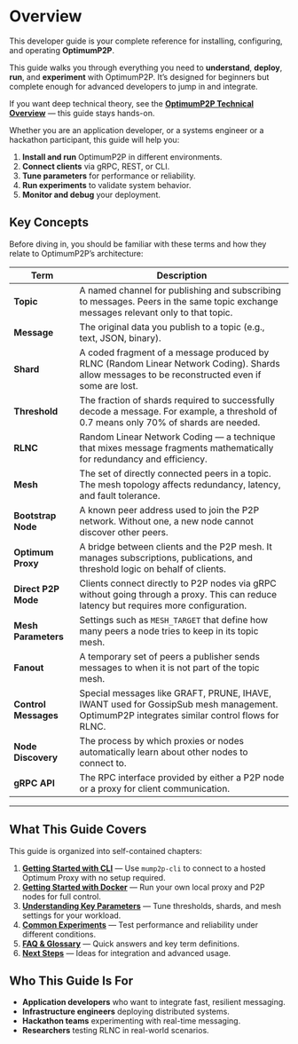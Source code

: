 # Overview

This developer guide is your complete reference for installing, configuring, and operating **OptimumP2P**.

This guide walks you through everything you need to **understand**, **deploy**, **run**, and **experiment** with OptimumP2P.
It’s designed for beginners but complete enough for advanced developers to jump in and integrate.

If you want deep technical theory, see the **[OptimumP2P Technical Overview](../learn/overview/p2p.md)** — this guide stays hands-on.

Whether you are an application developer, or a systems engineer or a hackathon participant, this guide will help you:

1. **Install and run** OptimumP2P in different environments.
2. **Connect clients** via gRPC, REST, or CLI.
3. **Tune parameters** for performance or reliability.
4. **Run experiments** to validate system behavior.
5. **Monitor and debug** your deployment.

## Key Concepts

Before diving in, you should be familiar with these terms and how they relate to OptimumP2P’s architecture:

| Term         | Description |
|--------------|-------------|
| **Topic**    | A named channel for publishing and subscribing to messages. Peers in the same topic exchange messages relevant only to that topic. |
| **Message**  | The original data you publish to a topic (e.g., text, JSON, binary). |
| **Shard**    | A coded fragment of a message produced by RLNC (Random Linear Network Coding). Shards allow messages to be reconstructed even if some are lost. |
| **Threshold**| The fraction of shards required to successfully decode a message. For example, a threshold of 0.7 means only 70% of shards are needed. |
| **RLNC**     | Random Linear Network Coding — a technique that mixes message fragments mathematically for redundancy and efficiency. |
| **Mesh**     | The set of directly connected peers in a topic. The mesh topology affects redundancy, latency, and fault tolerance. |
| **Bootstrap Node** | A known peer address used to join the P2P network. Without one, a new node cannot discover other peers. |
| **Optimum Proxy** | A bridge between clients and the P2P mesh. It manages subscriptions, publications, and threshold logic on behalf of clients. |
| **Direct P2P Mode** | Clients connect directly to P2P nodes via gRPC without going through a proxy. This can reduce latency but requires more configuration. |
| **Mesh Parameters** | Settings such as `MESH_TARGET` that define how many peers a node tries to keep in its topic mesh. |
| **Fanout**   | A temporary set of peers a publisher sends messages to when it is not part of the topic mesh. |
| **Control Messages** | Special messages like GRAFT, PRUNE, IHAVE, IWANT used for GossipSub mesh management. OptimumP2P integrates similar control flows for RLNC. |
| **Node Discovery** | The process by which proxies or nodes automatically learn about other nodes to connect to. |
| **gRPC API** | The RPC interface provided by either a P2P node or a proxy for client communication. |

---


## What This Guide Covers

This guide is organized into self-contained chapters:

1. **[Getting Started with CLI](01-getting-started-cli.md)** — Use `mump2p-cli` to connect to a hosted Optimum Proxy with no setup required.
2. **[Getting Started with Docker](02-getting-started-docker.md)** — Run your own local proxy and P2P nodes for full control.
3. **[Understanding Key Parameters](03-parameters.md)** — Tune thresholds, shards, and mesh settings for your workload.
4. **[Common Experiments](04-experiments.md)** — Test performance and reliability under different conditions.
5. **[FAQ & Glossary](05-faq-glossary.md)** — Quick answers and key term definitions.
6. **[Next Steps](06-next-steps.md)** — Ideas for integration and advanced usage.


## Who This Guide Is For

* **Application developers** who want to integrate fast, resilient messaging.
* **Infrastructure engineers** deploying distributed systems.
* **Hackathon teams** experimenting with real-time messaging.
* **Researchers** testing RLNC in real-world scenarios.

